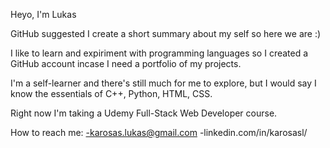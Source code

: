 Heyo, I'm Lukas

GitHub suggested I create a short summary about my self so here we are :)

I like to learn and expiriment with programming languages so I created a GitHub account incase I need a portfolio of my projects.

I'm a self-learner and there's still much for me to explore, but I would say I know the essentials of C++, Python, HTML, CSS.

Right now I'm taking a Udemy Full-Stack Web Developer course.
  
How to reach me:
-karosas.lukas@gmail.com
-linkedin.com/in/karosasl/
